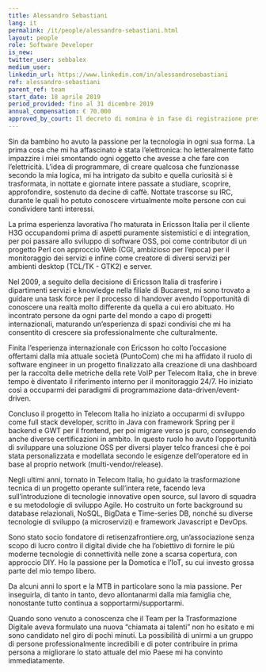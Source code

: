 ```yaml
---
title: Alessandro Sebastiani
lang: it
permalink: /it/people/alessandro-sebastiani.html
layout: people
role: Software Developer
is_new:
twitter_user: sebbalex
medium_user:
linkedin_url: https://www.linkedin.com/in/alessandrosebastiani
ref: alessandro-sebastiani
parent_ref: team
start_date: 18 aprile 2019
period_provided: fino al 31 dicembre 2019
annual_compensation: € 70.000
approved_by_court: Il decreto di nomina è in fase di registrazione presso la Corte dei Conti
---
```


Sin da bambino ho avuto la passione per la tecnologia in ogni sua forma. La prima cosa che mi ha affascinato è stata l’elettronica: ho letteralmente fatto impazzire i miei smontando ogni oggetto che avesse a che fare con l’elettricità. L’idea di programmare, di creare qualcosa che funzionasse secondo la mia logica, mi ha intrigato da subito e quella curiosità si è trasformata, in nottate e giornate intere passate a studiare, scoprire, approfondire, sostenuto da decine di caffè.  Nottate trascorse su IRC, durante le quali  ho potuto conoscere virtualmente molte persone con cui condividere tanti  interessi.

La prima esperienza lavorativa l’ho maturata in Ericsson Italia per il cliente H3G occupandomi prima di aspetti puramente sistemistici e di integration, per poi passare allo sviluppo di software OSS, poi come contributor di un progetto Perl con approccio Web (CGI, ambizioso per l’epoca) per il monitoraggio dei servizi e infine come creatore di diversi servizi per ambienti desktop (TCL/TK - GTK2) e server.

Nel 2009, a seguito della decisione di Ericsson Italia di trasferire i dipartimenti servizi e knowledge nella filiale di Bucarest, mi sono trovato a guidare una task force per il processo di handover avendo l’opportunità di conoscere una realtà molto differente da quella a cui ero abituato. Ho incontrato persone da ogni parte del mondo a capo di progetti internazionali, maturando un’esperienza di spazi condivisi che mi ha consentito di crescere sia professionalmente che culturalmente.

Finita l’esperienza internazionale con Ericsson ho colto l’occasione offertami dalla mia attuale società (PuntoCom) che mi ha affidato il ruolo di software engineer  in un progetto finalizzato alla creazione di una dashboard per la raccolta delle metriche della rete VoIP per Telecom Italia, che in breve tempo è diventato il riferimento interno per il monitoraggio 24/7. Ho iniziato così a occuparmi dei paradigmi di programmazione data-driven/event-driven. 

Concluso il progetto in Telecom Italia ho iniziato a occuparmi di sviluppo come full stack developer, scritto in Java con framework Spring per il backend e GWT per il frontend, per poi migrare verso js puro, conseguendo anche diverse certificazioni in ambito. In questo ruolo ho avuto l’opportunità di sviluppare una soluzione OSS per diversi player telco francesi che è poi stata personalizzata e modellata secondo le esigenze dell’operatore ed in base al proprio network (multi-vendor/release). 

Negli ultimi anni, tornato in Telecom Italia, ho guidato la trasformazione tecnica di un progetto operante sull’intera rete, facendo leva sull’introduzione di tecnologie innovative open source, sul lavoro di squadra e su metodologie di sviluppo Agile. Ho costruito un forte background su database relazionali, NoSQL, BigData e Time-series DB, nonché su diverse tecnologie di sviluppo (a microservizi) e framework Javascript e DevOps.

Sono stato socio fondatore di retisenzafrontiere.org, un’associazione senza scopo di lucro contro il digital divide che ha l’obiettivo di fornire le più moderne tecnologie di connettività nelle zone a scarsa copertura, con approccio DIY. Ho la passione per la Domotica e l’IoT, su cui investo grossa parte del mio tempo libero.

Da alcuni anni lo sport e la MTB in particolare sono la mia passione. Per inseguirla, di tanto in tanto, devo allontanarmi dalla mia famiglia che, nonostante tutto continua a sopportarmi/supportarmi.

Quando sono venuto a conoscenza che il Team per la Trasformazione Digitale aveva formulato una nuova “chiamata ai talenti” non ho esitato e mi sono candidato nel giro di pochi minuti. La possibilità di unirmi a un gruppo di persone professionalmente incredibili e di poter contribuire in prima persona a migliorare lo stato attuale del mio Paese mi ha convinto immediatamente.
